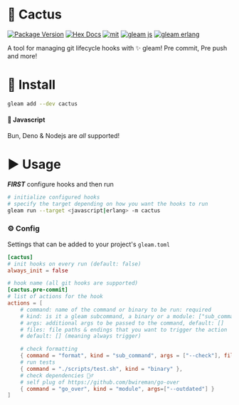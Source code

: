 # 🌵 Cactus

[![Package Version](https://img.shields.io/hexpm/v/cactus)](https://hex.pm/packages/cactus)
[![Hex Docs](https://img.shields.io/badge/hex-docs-ffaff3)](https://hexdocs.pm/cactus/)
[![mit](https://img.shields.io/github/license/bwireman/cactus?color=brightgreen)](https://github.com/bwireman/cactus/blob/main/LICENSE)
[![gleam js](https://img.shields.io/badge/%20gleam%20%E2%9C%A8-js%20%F0%9F%8C%B8-yellow)](https://gleam.run/news/v0.16-gleam-compiles-to-javascript/)
[![gleam erlang](https://img.shields.io/badge/erlang%20%E2%98%8E%EF%B8%8F-red?style=flat&label=gleam%20%E2%9C%A8)](https://gleam.run)

A tool for managing git lifecycle hooks with ✨ gleam! Pre commit, Pre push and
more!

# 🔽 Install

```sh
gleam add --dev cactus
```

#### 🌸 Javascript

Bun, Deno & Nodejs are _all_ supported!

# ▶️ Usage

**_FIRST_** configure hooks and then run

```sh
# initialize configured hooks
# specify the target depending on how you want the hooks to run
gleam run --target <javascript|erlang> -m cactus
```

### ⚙️ Config

Settings that can be added to your project's `gleam.toml`

```toml
[cactus]
# init hooks on every run (default: false)
always_init = false

# hook name (all git hooks are supported)
[cactus.pre-commit]
# list of actions for the hook
actions = [
    # command: name of the command or binary to be run: required
    # kind: is it a gleam subcommand, a binary or a module: ["sub_command", "binary", "module"], default: module
    # args: additional args to be passed to the command, default: []
    # files: file paths & endings that you want to trigger the action
    # default: [] (meaning always trigger)

    # check formatting
    { command = "format", kind = "sub_command", args = ["--check"], files = [".gleam", "src/f/oo.gleam"] },
    # run tests
    { command = "./scripts/test.sh", kind = "binary" },
    # check dependencies 🕵️‍♂️
    # self plug of https://github.com/bwireman/go-over
    { command = "go_over", kind = "module", args=["--outdated"] }
]
```
